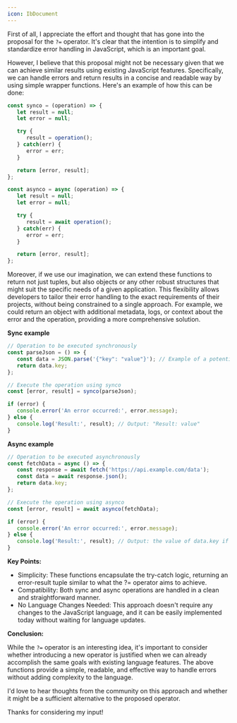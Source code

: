 ```yaml
---
icon: IbDocument
---
```

First of all, I appreciate the effort and thought that has gone into the proposal for the `?=` operator. It's clear that the intention is to simplify and standardize error handling in JavaScript, which is an important goal.

However, I believe that this proposal might not be necessary given that we can achieve similar results using existing JavaScript features. Specifically, we can handle errors and return results in a concise and readable way by using simple wrapper functions. Here's an example of how this can be done:

```javascript
const synco = (operation) => {
   let result = null;
   let error = null;

   try {
      result = operation(); 
   } catch(err) {
      error = err;
   }

   return [error, result];
};

const asynco = async (operation) => {
   let result = null;
   let error = null;

   try {
      result = await operation();
   } catch(err) {
      error = err;
   }

   return [error, result];
};

```

Moreover, if we use our imagination, we can extend these functions to return not just tuples, but also objects or any other robust structures that might suit the specific needs of a given application. This flexibility allows developers to tailor their error handling to the exact requirements of their projects, without being constrained to a single approach. For example, we could return an object with additional metadata, logs, or context about the error and the operation, providing a more comprehensive solution.

**Sync example**

```javascript
// Operation to be executed synchronously
const parseJson = () => {
   const data = JSON.parse('{"key": "value"}'); // Example of a potentially error-prone operation
   return data.key;
};

// Execute the operation using synco
const [error, result] = synco(parseJson);

if (error) {
   console.error('An error occurred:', error.message);
} else {
   console.log('Result:', result); // Output: "Result: value"
}
```

**Async example**

```javascript
// Operation to be executed asynchronously
const fetchData = async () => {
   const response = await fetch('https://api.example.com/data');
   const data = await response.json();
   return data.key;
};

// Execute the operation using asynco
const [error, result] = await asynco(fetchData);

if (error) {
   console.error('An error occurred:', error.message);
} else {
   console.log('Result:', result); // Output: the value of data.key if successful
}
```

**Key Points:**

- Simplicity: These functions encapsulate the try-catch logic, returning an error-result tuple similar to what the ?= operator aims to achieve.
- Compatibility: Both sync and async operations are handled in a clean and straightforward manner.
- No Language Changes Needed: This approach doesn't require any changes to the JavaScript language, and it can be easily implemented today without waiting for language updates.

**Conclusion:**

While the `?=` operator is an interesting idea, it's important to consider whether introducing a new operator is justified when we can already accomplish the same goals with existing language features. The above functions provide a simple, readable, and effective way to handle errors without adding complexity to the language.

I'd love to hear thoughts from the community on this approach and whether it might be a sufficient alternative to the proposed operator.

Thanks for considering my input!

